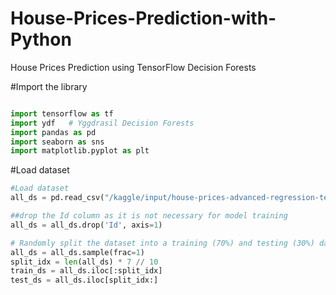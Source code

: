 # House-Prices-Prediction-with-Python
House Prices Prediction using TensorFlow Decision Forests

#Import the library
```python

import tensorflow as tf
import ydf   # Yggdrasil Decision Forests
import pandas as pd
import seaborn as sns
import matplotlib.pyplot as plt
```

#Load dataset
```python
#Load dataset
all_ds = pd.read_csv("/kaggle/input/house-prices-advanced-regression-techniques/train.csv")

##drop the Id column as it is not necessary for model training
all_ds = all_ds.drop('Id', axis=1)

# Randomly split the dataset into a training (70%) and testing (30%) dataset
all_ds = all_ds.sample(frac=1)
split_idx = len(all_ds) * 7 // 10
train_ds = all_ds.iloc[:split_idx]
test_ds = all_ds.iloc[split_idx:]
```
